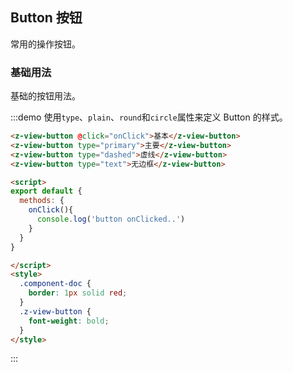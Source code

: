 ## Button 按钮

常用的操作按钮。

### 基础用法

基础的按钮用法。

:::demo 使用`type`、`plain`、`round`和`circle`属性来定义 Button 的样式。

```html
<z-view-button @click="onClick">基本</z-view-button>
<z-view-button type="primary">主要</z-view-button>
<z-view-button type="dashed">虚线</z-view-button>
<z-view-button type="text">无边框</z-view-button>

<script>
export default {
  methods: {
    onClick(){
      console.log('button onClicked..')
    }
  }
}

</script>
<style>
  .component-doc {
    border: 1px solid red;
  }
  .z-view-button {
    font-weight: bold;
  }
</style>
```
:::



